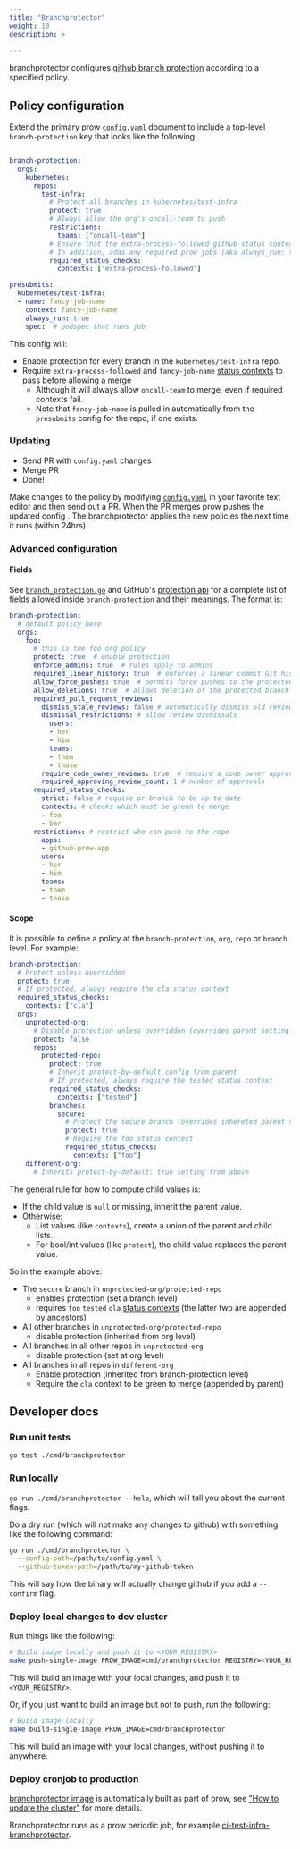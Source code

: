 ```yaml
---
title: "Branchprotector"
weight: 10
description: >
  
---
```


branchprotector configures [github branch protection] according to a specified
policy.

## Policy configuration

Extend the primary prow [`config.yaml`] document to include a top-level
`branch-protection` key that looks like the following:

```yaml

branch-protection:
  orgs:
    kubernetes:
      repos:
        test-infra:
          # Protect all branches in kubernetes/test-infra
          protect: true
          # Always allow the org's oncall-team to push
          restrictions:
            teams: ["oncall-team"]
          # Ensure that the extra-process-followed github status context passes.
          # In addition, adds any required prow jobs (aka always_run: true)
          required_status_checks:
            contexts: ["extra-process-followed"]

presubmits:
  kubernetes/test-infra:
  - name: fancy-job-name
    context: fancy-job-name
    always_run: true
    spec:  # podspec that runs job
```

This config will:

* Enable protection for every branch in the `kubernetes/test-infra`
repo.
* Require `extra-process-followed` and `fancy-job-name` [status contexts] to pass
    before allowing a merge
  * Although it will always allow `oncall-team` to merge, even if required
      contexts fail.
  * Note that `fancy-job-name` is pulled in automatically from the
      `presubmits` config for the repo, if one exists.

### Updating

* Send PR with `config.yaml` changes
* Merge PR
* Done!

Make changes to the policy by modifying [`config.yaml`] in your favorite text
editor and then send out a PR. When the PR merges prow pushes the updated config
. The branchprotector applies the new policies the next time it runs (within
24hrs).

### Advanced configuration

#### Fields

See [`branch_protection.go`] and GitHub's [protection api] for a complete list of fields allowed
inside `branch-protection` and their meanings. The format is:

```yaml
branch-protection:
  # default policy here
  orgs:
    foo:
      # this is the foo org policy
      protect: true  # enable protection
      enforce_admins: true  # rules apply to admins
      required_linear_history: true  # enforces a linear commit Git history
      allow_force_pushes: true  # permits force pushes to the protected branch
      allow_deletions: true  # allows deletion of the protected branch
      required_pull_request_reviews:
        dismiss_stale_reviews: false # automatically dismiss old reviews
        dismissal_restrictions: # allow review dismissals
          users:
          - her
          - him
          teams:
          - them
          - those
        require_code_owner_reviews: true  # require a code owner approval
        required_approving_review_count: 1 # number of approvals
      required_status_checks:
        strict: false # require pr branch to be up to date
        contexts: # checks which must be green to merge
        - foo
        - bar
      restrictions: # restrict who can push to the repo
        apps:
        - github-prow-app
        users:
        - her
        - him
        teams:
        - them
        - those
```

#### Scope

It is possible to define a policy at the
`branch-protection`, `org`, `repo` or `branch` level. For example:

```yaml
branch-protection:
  # Protect unless overridden
  protect: true
  # If protected, always require the cla status context
  required_status_checks:
    contexts: ["cla"]
  orgs:
    unprotected-org:
      # Disable protection unless overridden (overrides parent setting of true)
      protect: false
      repos:
        protected-repo:
          protect: true
          # Inherit protect-by-default config from parent
          # If protected, always require the tested status context
          required_status_checks:
            contexts: ["tested"]
          branches:
            secure:
              # Protect the secure branch (overrides inhereted parent setting of false)
              protect: true
              # Require the foo status context
              required_status_checks:
                contexts: ["foo"]
    different-org:
      # Inherits protect-by-default: true setting from above
```

The general rule for how to compute child values is:

* If the child value is `null` or missing, inherit the parent value.
* Otherwise:
  * List values (like `contexts`), create a union of the parent and child lists.
  * For bool/int values (like `protect`), the child value replaces the parent value.

So in the example above:

* The `secure` branch in `unprotected-org/protected-repo`
  * enables protection (set a branch level)
  * requires `foo` `tested` `cla` [status contexts]
      (the latter two are appended by ancestors)
* All other branches in `unprotected-org/protected-repo`
  * disable protection (inherited from org level)
* All branches in all other repos in `unprotected-org`
  * disable protection (set at org level)
* All branches in all repos in `different-org`
  * Enable protection (inherited from branch-protection level)
  * Require the `cla` context to be green to merge (appended by parent)

## Developer docs

### Run unit tests

`go test ./cmd/branchprotector`

### Run locally

`go run ./cmd/branchprotector --help`, which will tell you about the
current flags.

Do a dry run (which will not make any changes to github) with
something like the following command:

```sh
go run ./cmd/branchprotector \
  --config-path=/path/to/config.yaml \
  --github-token-path=/path/to/my-github-token
```

This will say how the binary will actually change github if you add a
`--confirm` flag.

### Deploy local changes to dev cluster

Run things like the following:

```sh
# Build image locally and push it to <YOUR_REGISTRY>
make push-single-image PROW_IMAGE=cmd/branchprotector REGISTRY=<YOUR_REGISTRY>
```

This will build an image with your local changes, and push it to `<YOUR_REGISTRY>`.

Or, if you just want to build an image but not to push, run the following:


```sh
# Build image locally
make build-single-image PROW_IMAGE=cmd/branchprotector
```

This will build an image with your local changes, without pushing it to anywhere.

### Deploy cronjob to production

[branchprotector image](https://gcr.io/k8s-prow/branchprotector) is automatically built
as part of prow, see
["How to update the cluster"](/docs/build-test-update/#how-to-update-the-cluster)
for more details.

Branchprotector runs as a prow periodic job, for example
[ci-test-infra-branchprotector](https://github.com/kubernetes/test-infra/blob/6155b657d8958e60e6767be6569863e4dd08c413/config/jobs/kubernetes/test-infra/test-infra-trusted.yaml#L662).

[`branch_protection.go`]: https://github.com/kubernetes-sigs/prow/blob/main/prow/config/branch_protection.go
[`config.yaml`]: https://github.com/kubernetes/test-infra/blob/master/config/prow/config.yaml
[github branch protection]: https://docs.github.com/en/repositories/configuring-branches-and-merges-in-your-repository/defining-the-mergeability-of-pull-requests/about-protected-branches
[status contexts]: https://developer.github.com/v3/repos/statuses/#create-a-status
[protection api]: https://developer.github.com/v3/repos/branches/#update-branch-protection
